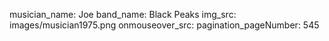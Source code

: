 musician_name: Joe
band_name: Black Peaks
img_src: images/musician1975.png
onmouseover_src: 
pagination_pageNumber: 545